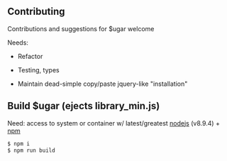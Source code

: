 ## Contributing

Contributions and suggestions for $ugar welcome

Needs:

* Refactor

* Testing, types

* Maintain dead-simple copy/paste jquery-like "installation"

## Build $ugar (ejects library_min.js)

Need: access to system or container w/ latest/greatest [nodejs](https://nodejs.org/en/) (v8.9.4) + [npm](https://www.npmjs.com/)

```sh
$ npm i
$ npm run build 

```


